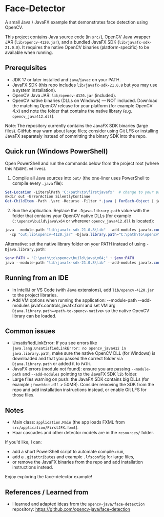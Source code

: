 # Face-Detector

A small Java / JavaFX example that demonstrates face detection using OpenCV.

This project contains Java source code (in `src/`), OpenCV Java wrapper JAR (`lib/opencv-4120.jar`),
and a bundled JavaFX SDK (`lib/javafx-sdk-21.0.8`). It requires the native OpenCV binaries (platform-specific) to be available
when running.

## Prerequisites

- JDK 17 or later installed and `java`/`javac` on your PATH.
- JavaFX SDK (this repo includes `lib/javafx-sdk-21.0.8` but you may use a system installation).
- OpenCV Java JAR: `lib/opencv-4120.jar` (included).
- OpenCV native binaries (DLLs on Windows) — NOT included. Download the matching OpenCV release for your platform
  (for example OpenCV 4.x) and note the folder that contains the native library (e.g. `opencv_java412.dll`).

Note: The repository currently contains the JavaFX SDK binaries (large files). GitHub may warn about large files;
consider using Git LFS or installing JavaFX separately instead of committing the binary SDK into the repo.

## Quick run (Windows PowerShell)

Open PowerShell and run the commands below from the project root (where this `README.md` lives).

1) Compile all Java sources into `out/` (the one-liner uses PowerShell to compile every `.java` file):

```powershell
Set-Location -LiteralPath 'C:\path\to\firstjavafx'  # change to your project folder
mkdir out -ErrorAction SilentlyContinue
Get-ChildItem -Path .\src -Recurse -Filter *.java | ForEach-Object { javac -cp "lib\opencv-4120.jar" -d out $_.FullName }
```

2) Run the application. Replace the `-Djava.library.path` value with the folder that contains your OpenCV native DLLs
(for example `C:\opencv\build\java\x64` or wherever `opencv_java412.dll` is located):

```powershell
java --module-path "lib\javafx-sdk-21.0.8\lib" --add-modules javafx.controls,javafx.fxml \
  -cp "out;lib\opencv-4120.jar" -Djava.library.path="C:\path\to\opencv\build\java\x64" application.Main
```

Alternative: set the native library folder on your PATH instead of using `-Djava.library.path`:

```powershell
$env:PATH = "C:\path\to\opencv\build\java\x64;" + $env:PATH
java --module-path "lib\javafx-sdk-21.0.8\lib" --add-modules javafx.controls,javafx.fxml -cp "out;lib\opencv-4120.jar" application.Main
```

## Running from an IDE

- In IntelliJ or VS Code (with Java extensions), add `lib/opencv-4120.jar` to the project libraries.
- Add VM options when running the application:
  --module-path <path-to-javafx-lib> --add-modules javafx.controls,javafx.fxml
  and set VM arg `-Djava.library.path=<path-to-opencv-native>` so the native OpenCV library can be loaded.

## Common issues

- UnsatisfiedLinkError: If you see errors like `java.lang.UnsatisfiedLinkError: no opencv_java412 in java.library.path`,
  make sure the native OpenCV DLL (for Windows) is downloaded and that you passed the correct folder via
  `-Djava.library.path` or added it to `PATH`.
- JavaFX errors (module not found): ensure you are passing `--module-path` and `--add-modules` pointing to the JavaFX
  SDK `lib` folder.
- Large files warning on push: the JavaFX SDK contains big DLLs (for example `jfxwebkit.dll` > 50MB). Consider
  removing the SDK from the repo and add installation instructions instead, or enable Git LFS for those files.

## Notes

- Main class: `application.Main` (the app loads FXML from `src/application/FirstJFX.fxml`).
- Haar cascades and other detector models are in the `resources/` folder.

If you'd like, I can:
- add a short PowerShell script to automate compile+run,
- add a `.gitattributes` and example `.lfsconfig` for large files,
- or remove the JavaFX binaries from the repo and add installation instructions instead.

Enjoy exploring the face-detector example!

## References / Learned from

- I learned and adapted ideas from the `opencv-java/face-detection` repository:
  https://github.com/opencv-java/face-detection


